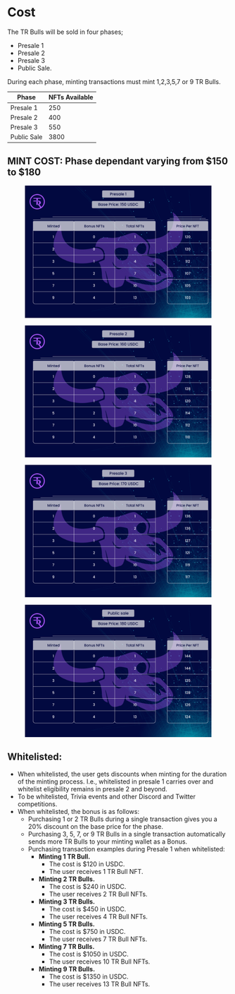 # Cost

The TR Bulls will be sold in four phases;&#x20;

* Presale 1
* Presale 2
* Presale 3
* Public Sale.&#x20;

During each phase, minting transactions must mint 1,2,3,5,7 or 9 TR Bulls.&#x20;

| Phase       | NFTs Available  |
| ----------- | --------------- |
| Presale 1   | 250             |
| Presale 2   | 400             |
| Presale 3   | 550             |
| Public Sale | 3800            |



## MINT COST:  Phase dependant varying from $150 to $180

<figure><img src="../../../.gitbook/assets/presale1.jpg" alt=""><figcaption></figcaption></figure>

<figure><img src="../../../.gitbook/assets/presale2.jpg" alt=""><figcaption></figcaption></figure>

<figure><img src="../../../.gitbook/assets/presale3 (1).jpg" alt=""><figcaption></figcaption></figure>

<figure><img src="../../../.gitbook/assets/publicSale (1).jpg" alt=""><figcaption></figcaption></figure>



## Whitelisted:

* When whitelisted, the user gets discounts when minting for the duration of the minting process. I.e., whitelisted in presale 1 carries over and whitelist eligibility remains in presale 2 and beyond. &#x20;
* To be whitelisted, Trivia events and other Discord and Twitter competitions. &#x20;
* When whitelisted, the bonus is as follows:&#x20;
  * Purchasing 1 or 2 TR Bulls during a single transaction gives you a 20% discount on the base price for the phase.&#x20;
  * Purchasing 3, 5, 7, or 9 TR Bulls in a single transaction automatically sends more TR Bulls to your minting wallet as a Bonus.&#x20;
  * Purchasing transaction examples during Presale 1 when whitelisted:
    * **Minting 1 TR Bull.**&#x20;
      * The cost is $120 in USDC.&#x20;
      * The user receives 1 TR Bull NFT.
    * **Minting 2 TR Bulls.**
      * The cost is $240 in USDC.
      * &#x20;The user receives 2 TR Bull NFTs.
    * **Minting 3 TR Bulls.**
      * The cost is $450 in USDC.
      * &#x20;The user receives 4 TR Bull NFTs.
    * **Minting 5 TR Bulls.**
      * The cost is $750 in USDC.
      * &#x20;The user receives 7 TR Bull NFTs.
    * **Minting 7 TR Bulls.**
      * The cost is $1050 in USDC.
      * &#x20;The user receives 10 TR Bull NFTs.
    * **Minting 9 TR Bulls.**
      * The cost is $1350 in USDC.
      * &#x20;The user receives 13 TR Bull NFTs.

